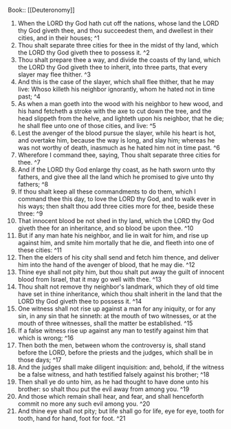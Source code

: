  Book:: [[Deuteronomy]]
 1. When the LORD thy God hath cut off the nations, whose land the LORD thy God giveth thee, and thou succeedest them, and dwellest in their cities, and in their houses; ^1
 2. Thou shalt separate three cities for thee in the midst of thy land, which the LORD thy God giveth thee to possess it. ^2
 3. Thou shalt prepare thee a way, and divide the coasts of thy land, which the LORD thy God giveth thee to inherit, into three parts, that every slayer may flee thither. ^3
 4. And this is the case of the slayer, which shall flee thither, that he may live: Whoso killeth his neighbor ignorantly, whom he hated not in time past; ^4
 5. As when a man goeth into the wood with his neighbor to hew wood, and his hand fetcheth a stroke with the axe to cut down the tree, and the head slippeth from the helve, and lighteth upon his neighbor, that he die; he shall flee unto one of those cities, and live: ^5
 6. Lest the avenger of the blood pursue the slayer, while his heart is hot, and overtake him, because the way is long, and slay him; whereas he was not worthy of death, inasmuch as he hated him not in time past. ^6
 7. Wherefore I command thee, saying, Thou shalt separate three cities for thee. ^7
 8. And if the LORD thy God enlarge thy coast, as he hath sworn unto thy fathers, and give thee all the land which he promised to give unto thy fathers; ^8
 9. If thou shalt keep all these commandments to do them, which I command thee this day, to love the LORD thy God, and to walk ever in his ways; then shalt thou add three cities more for thee, beside these three: ^9
 10. That innocent blood be not shed in thy land, which the LORD thy God giveth thee for an inheritance, and so blood be upon thee. ^10
 11. But if any man hate his neighbor, and lie in wait for him, and rise up against him, and smite him mortally that he die, and fleeth into one of these cities: ^11
 12. Then the elders of his city shall send and fetch him thence, and deliver him into the hand of the avenger of blood, that he may die. ^12
 13. Thine eye shall not pity him, but thou shalt put away the guilt of innocent blood from Israel, that it may go well with thee. ^13
 14. Thou shalt not remove thy  neighbor's landmark, which they of old time have set in thine inheritance, which thou shalt inherit in the land that the LORD thy God giveth thee to possess it. ^14
 15. One witness shall not rise up against a man for any iniquity, or for any sin, in any sin that he sinneth: at the mouth of two witnesses, or at the mouth of three witnesses, shall the matter be established. ^15
 16. If a false witness rise up against any man to testify against him that which is wrong; ^16
 17. Then both the men, between whom the controversy is, shall stand before the LORD, before the priests and the judges, which shall be in those days; ^17
 18. And the judges shall make diligent inquisition: and, behold, if the witness be a false witness, and hath testified falsely against his brother; ^18
 19. Then shall ye do unto him, as he had thought to have done unto his brother: so shalt thou put the evil away from among you. ^19
 20. And those which remain shall hear, and fear, and shall henceforth commit no more any such evil among you. ^20
 21. And thine eye shall not pity; but life shall go for life, eye for eye, tooth for tooth, hand for hand, foot for foot. ^21
